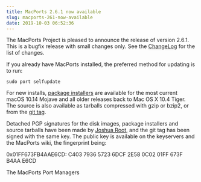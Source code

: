 ```yaml
---
title: MacPorts 2.6.1 now available
slug: macports-261-now-available
date: 2019-10-03 06:52:36
---
```


The MacPorts Project is pleased to announce the release of version
2.6.1. This is a bugfix release with small changes only. See the
[ChangeLog][1] for the list of changes.

If you already have MacPorts installed, the preferred method for
updating is to run:

    sudo port selfupdate

For new installs, [package installers][2] are available for the most current
macOS 10.14 Mojave and all older releases back to Mac OS X 10.4 Tiger. The
source is also available as tarballs compressed with gzip or bzip2, or from the
[git tag][3].

Detached PGP signatures for the disk images, package installers and
source tarballs have been made by [Joshua Root][4], and the git tag has
been signed with the same key. The public key is available on the
keyservers and the MacPorts wiki, the fingerprint being:

0x01FF673FB4AAE6CD: C403 7936 5723 6DCF 2E58  0C02 01FF 673F B4AA E6CD

The MacPorts Port Managers

[1]: <https://github.com/macports/macports-base/blob/release-2.6/ChangeLog>
[2]: <https://www.macports.org/install.php>
[3]: <https://github.com/macports/macports-base/releases/tag/v2.6.1>
[4]: <https://trac.macports.org/wiki/jmr>
